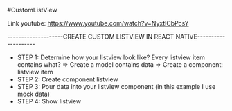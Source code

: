#CustomListView

Link youtube: https://www.youtube.com/watch?v=NyxtlCbPcsY

--------------------CREATE CUSTOM LISTVIEW IN REACT NATIVE--------------------
- STEP 1: Determine how your listview look like? Every listview item contains what?
=> Create a model contains data
=> Create a component: listview item
- STEP 2: Create component listview
- STEP 3: Pour data into your listview component (in this example I use mock data)
- STEP 4: Show listview
